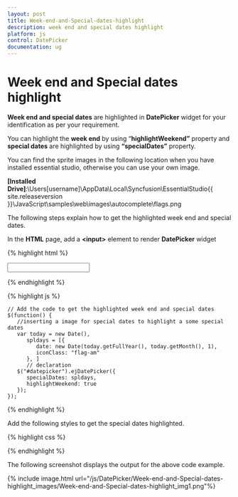```yaml
---
layout: post
title: Week-end-and-Special-dates-highlight
description: week end and special dates highlight
platform: js
control: DatePicker
documentation: ug
---
```


# Week end and Special dates highlight

**Week end and special dates** are highlighted in **DatePicker** widget for your identification as per your requirement.

You can highlight the **week end** by using “**highlightWeekend”** property and **special dates** are highlighted by using **“specialDates”** property.

You can find the sprite images in the following location when you have installed essential studio, otherwise you can use your own image.

**[Installed Drive]**:\Users\[username]\AppData\Local\Syncfusion\EssentialStudio\{{ site.releaseversion }}\JavaScript\samples\web\images\autocomplete\flags.png

The following steps explain how to get the highlighted week end and special dates.

In the **HTML** page, add a **&lt;input&gt;** element to render **DatePicker** widget


{% highlight html %}

<input id="datepicker" type="text" />
      
{% endhighlight %}
  
{% highlight js %}

    // Add the code to get the highlighted week end and special dates
    $(function() {
       //inserting a image for special dates to highlight a some special dates
       var today = new Date(),
          spldays = [{
             date: new Date(today.getFullYear(), today.getMonth(), 1),
             iconClass: "flag-am"
          }, ]
          // declaration 
       $("#datepicker").ejDatePicker({
          specialDates: spldays,
          highlightWeekend: true
       });
    });

{% endhighlight %}



Add the following styles to get the special dates highlighted.



{% highlight css %}

<style type="text/css" class="cssStyles">
   .flag .e-image {
       background: url(/images/flags.png) no-repeat left center;
       width: 25px;
       height: 15px;
   }
   .e-datepicker.e-calendar {
       width: 350px;
   }
</style>

{% endhighlight %}



The following screenshot displays the output for the above code example.



{% include image.html url="/js/DatePicker/Week-end-and-Special-dates-highlight_images/Week-end-and-Special-dates-highlight_img1.png"%}

